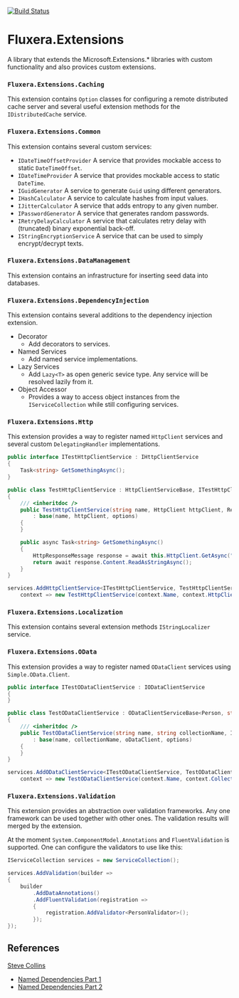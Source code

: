 [![Build Status](https://dev.azure.com/fluxera/Foundation/_apis/build/status/GitHub/fluxera.Fluxera.Extensions?branchName=main&stageName=BuildAndTest)](https://dev.azure.com/fluxera/Foundation/_build/latest?definitionId=85&branchName=main)

# Fluxera.Extensions
A library that extends the Microsoft.Extensions.* libraries with custom functionality and also provices custom extensions.

### ```Fluxera.Extensions.Caching```

This extension contains ```Option``` classes for configuring a remote distributed cache server and
several useful extension methods for the ```IDistributedCache``` service.

### ```Fluxera.Extensions.Common```

This extension contains several custom services:

- ```IDateTimeOffsetProvider``` A service that provides mockable access to static ```DateTimeOffset```.
- ```IDateTimeProvider``` A service that provides mockable access to static ```DateTime```.
- ```IGuidGenerator``` A service to generate ```Guid``` using different generators.
- ```IHashCalculator``` A service to calculate hashes from input values.
- ```IJitterCalculator``` A service that adds entropy to any given number.
- ```IPasswordGenerator``` A service that generates random passwords.
- ```IRetryDelayCalculator``` A service that calculates retry delay with (truncated) binary exponential back-off.
- ```IStringEncryptionService``` A service that can be used to simply encrypt/decrypt texts.

### ```Fluxera.Extensions.DataManagement```

This extension contains an infrastructure for inserting seed data into databases.

### ```Fluxera.Extensions.DependencyInjection```
 
This extension contains several additions to the dependency injection extension.

- Decorator
  - Add decorators to services.
- Named Services
  - Add named service implementations.
- Lazy Services
  - Add ```Lazy<T>``` as open generic sevice type. Any service will be resolved lazily from it.
- Object Accessor
  - Provides a way to access object instances from the ```IServiceCollection``` while still configuring services.

### ```Fluxera.Extensions.Http```

This extension provides a way to register named ```HttpClient``` services and several custom ```DelegatingHandler``` implementations.

```C#
public interface ITestHttpClientService : IHttpClientService
{
    Task<string> GetSomethingAsync();
}

public class TestHttpClientService : HttpClientServiceBase, ITestHttpClientService
{
    /// <inheritdoc />
    public TestHttpClientService(string name, HttpClient httpClient, RemoteService options)
        : base(name, httpClient, options)
    {
    }

    public async Task<string> GetSomethingAsync()
    {
        HttpResponseMessage response = await this.HttpClient.GetAsync("/");
        return await response.Content.ReadAsStringAsync();
    }
}

services.AddHttpClientService<ITestHttpClientService, TestHttpClientService>(
	context => new TestHttpClientService(context.Name, context.HttpClient, context.Options));
```

### ```Fluxera.Extensions.Localization```

This extension contains several extension methods ```IStringLocalizer``` service.

### ```Fluxera.Extensions.OData```

This extension provides a way to register named ```ODataClient``` services using ```Simple.OData.Client```.

```C#
public interface ITestODataClientService : IODataClientService
{
}

public class TestODataClientService : ODataClientServiceBase<Person, string>, ITestODataClientService
{
    /// <inheritdoc />
    public TestODataClientService(string name, string collectionName, IODataClient oDataClient, RemoteService options)
        : base(name, collectionName, oDataClient, options)
    {
    }
}

services.AddODataClientService<ITestODataClientService, TestODataClientService>("People",
    context => new TestODataClientService(context.Name, context.CollectionName, context.ODataClient, context.Options));
```

### ```Fluxera.Extensions.Validation```

This extension provides an abstraction over validation frameworks. Any one framework can
be used together with other ones. The validation results will merged by the extension.

At the moment ```System.ComponentModel.Annotations``` and ```FluentValidation``` is supported.
One can configure the validators to use like this:

```C#
IServiceCollection services = new ServiceCollection();

services.AddValidation(builder =>
{
    builder
        .AddDataAnnotations()
        .AddFluentValidation(registration =>
        {
            registration.AddValidator<PersonValidator>();
        });
});
```


## References

[Steve Collins](https://stevetalkscode.co.uk/)

- [Named Dependencies Part 1](https://stevetalkscode.co.uk/named-dependencies-part-1)
- [Named Dependencies Part 2](https://stevetalkscode.co.uk/named-dependencies-part-2)

